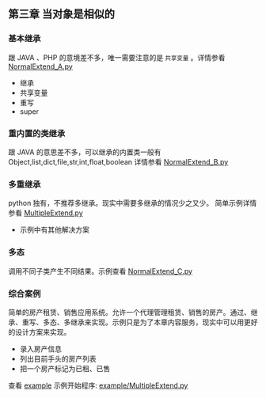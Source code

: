 ## 第三章 当对象是相似的

### 基本继承

跟 JAVA 、PHP 的意境差不多，唯一需要注意的是 `共享变量` 。详情参看 [NormalExtend_A.py](/NormalExtend_A.py)

+ 继承
+ 共享变量
+ 重写
+ super

### 重内置的类继承
跟 JAVA 的意思差不多，可以继承的内置类一般有 Object,list,dict,file,str,int,float,boolean 详情参看 [NormalExtend_B.py](/NormalExtend_B.py)

### 多重继承

python 独有，不推荐多继承。现实中需要多继承的情况少之又少。 简单示例详情参看 [MultipleExtend.py](/MultipleExtend.py)

+ 示例中有其他解决方案

### 多态

调用不同子类产生不同结果。示例查看 [NormalExtend_C.py](/NormalExtend_C.py)


### 综合案例

简单的房产租赁、销售应用系统。允许一个代理管理租赁、销售的房产。通过、继承、重写、多态、多继承来实现。示例只是为了本章内容服务，现实中可以用更好的设计方案来实现。

+ 录入房产信息
+ 列出目前手头的房产列表
+ 把一个房产标记为已租、已售

查看 [example](/example)
示例开始程序: [example/MultipleExtend.py](/example/MultipleExtend.py)
